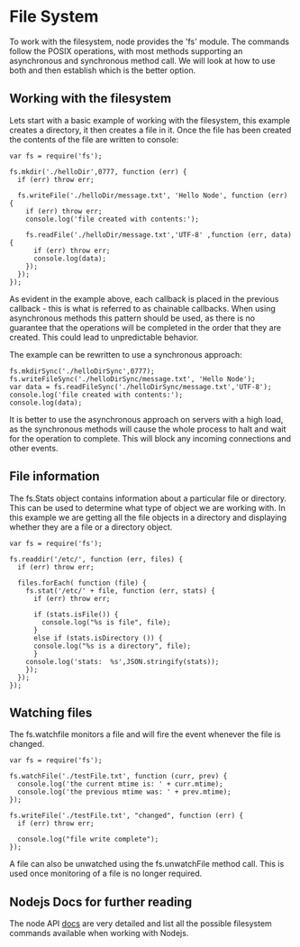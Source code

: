 
# File System

 To work with the filesystem, node provides the 'fs' module. The commands follow the POSIX operations, with most methods supporting an asynchronous and synchronous method call. We will look at how to use both and then establish which is the better option.
 
## Working with the filesystem

 Lets start with a basic example of working with the filesystem, this example creates a directory, it then creates a file in it. Once the file has been created the contents of the file are written to console:
    
    var fs = require('fs');

    fs.mkdir('./helloDir',0777, function (err) {
      if (err) throw err;

      fs.writeFile('./helloDir/message.txt', 'Hello Node', function (err) {
        if (err) throw err;
        console.log('file created with contents:');

        fs.readFile('./helloDir/message.txt','UTF-8' ,function (err, data) {
          if (err) throw err;
          console.log(data);
        });
      });
    });
  
  As evident in the example above, each callback is placed in the previous callback - this is what is referred to as chainable callbacks. When using asynchronous methods this pattern should be used, as there is no guarantee that the operations will be completed in the order that they are created. This could lead to unpredictable behavior.
 
  The example can be rewritten to use a synchronous approach:

    fs.mkdirSync('./helloDirSync',0777);
    fs.writeFileSync('./helloDirSync/message.txt', 'Hello Node');
    var data = fs.readFileSync('./helloDirSync/message.txt','UTF-8');
    console.log('file created with contents:');
    console.log(data);

  It is better to use the asynchronous approach on servers with a high load, as the synchronous methods will cause the whole process to halt and wait for the operation to complete. This will block any incoming connections and other events.

## File information
  
  The fs.Stats object contains information about a particular file or directory. This can be used to determine what type of object we
  are working with. In this example we are getting all the file objects in a directory and displaying whether they are a file or a
  directory object.

    var fs = require('fs');

    fs.readdir('/etc/', function (err, files) {
      if (err) throw err;

      files.forEach( function (file) {
        fs.stat('/etc/' + file, function (err, stats) {
          if (err) throw err;

          if (stats.isFile()) {
            console.log("%s is file", file);
          }
          else if (stats.isDirectory ()) {
          console.log("%s is a directory", file);
          }    
        console.log('stats:  %s',JSON.stringify(stats));
        });
      });
    });

 
## Watching files

  The fs.watchfile monitors a file and will fire the event whenever the file is changed.

    var fs = require('fs');

    fs.watchFile('./testFile.txt', function (curr, prev) {
      console.log('the current mtime is: ' + curr.mtime);
      console.log('the previous mtime was: ' + prev.mtime);
    });

    fs.writeFile('./testFile.txt', "changed", function (err) {
      if (err) throw err;

      console.log("file write complete");   
    });

  A file can also be unwatched using the fs.unwatchFile method call. This is used once monitoring of a file is no longer required.


## Nodejs Docs for further reading

  The node API [docs](http://nodejs.org/api.html#file-system-106) are very detailed and list all the possible filesystem commands
  available when working with Nodejs.


  


  

    
